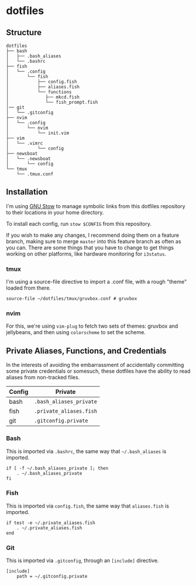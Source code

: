 # dotfiles

## Structure
```
dotfiles
├── bash
│   ├── .bash_aliases
│   └── .bashrc
├── fish
│   └── .config
│       └── fish
│           ├── config.fish
│           ├── aliases.fish
│           └── functions
│              ├── mkcd.fish
│              └── fish_prompt.fish
│── git
│   └── .gitconfig
├── nvim
│   └── .config
│       └── nvim
│           └── init.vim
├── vim
│   └── .vimrc
│           └── config
├── newsboat
│   └── .newsboat
│       └── config
└── tmux
    └── .tmux.conf
```

## Installation
I'm using [GNU Stow](https://www.gnu.org/software/stow/) to manage symbolic links from this dotfiles repository to their locations in your home directory.

To install each config, run `stow $CONFIG` from this repository.

If you wish to make any changes, I recommend doing them on a feature branch, making sure to merge `master` into this feature branch as often as you can. There are some things that you have to change to get things working on other platforms, like hardware monitoring for `i3status`.

### tmux
I'm using a source-file directive to import a .conf file, with a rough "theme" loaded from there.
```
source-file ~/dotfiles/tmux/gruvbox.conf # gruvbox
```

### nvim
For this, we're using `vim-plug` to fetch two sets of themes: gruvbox and jellybeans, and then using `colorscheme` to set the scheme.

## Private Aliases, Functions, and Credentials
In the interests of avoiding the embarrassment of accidentally committing some private credentials or somesuch, these dotfiles have the ability to read aliases from non-tracked files.

| Config | Private                 |
| ------ | ----------------------- |
| bash   | `.bash_aliases_private` |
| fish   | `.private_aliases.fish` |
| git    | `.gitconfig.private`    |

### Bash
This is imported via `.bashrc`, the same way that `~/.bash_aliases` is imported.

```
if [ -f ~/.bash_aliases_private ]; then
    . ~/.bash_aliases_private
fi
```

### Fish
This is imported via `config.fish`, the same way that `aliases.fish` is imported.

```
if test -e ~/.private_aliases.fish
    . ~/.private_aliases.fish
end
```

### Git
This is imported via `.gitconfig`, through an `[include]` directive.

```
[include]
    path = ~/.gitconfig.private
```
